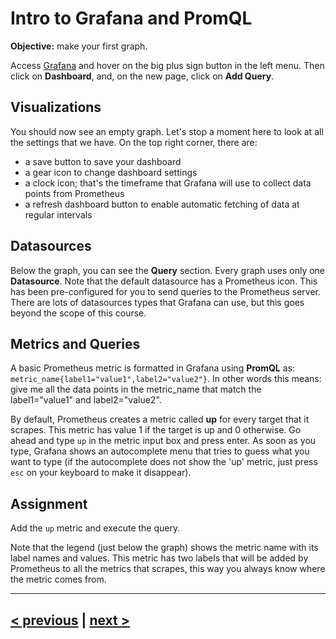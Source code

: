 # Intro to Grafana and PromQL
**Objective:** make your first graph.

Access [Grafana](http://localhost:3000/) and hover on the big plus sign
button in the left menu. Then click on **Dashboard**, and, on the new page, click on **Add Query**.

## Visualizations
You should now see an empty graph. Let's stop a moment here to look at all the settings that we have. 
On the top right corner, there are:
* a save button to save your dashboard
* a gear icon to change dashboard settings
* a clock icon; that's the timeframe that Grafana will use to collect data points from Prometheus
* a refresh dashboard button to enable automatic fetching of data at regular intervals

## Datasources
Below the graph, you can see the **Query** section. Every graph uses only one **Datasource**. Note that the default datasource
has a Prometheus icon. This has been pre-configured for you to send queries to the Prometheus server.  
There are lots of datasources types that Grafana can use, but this goes beyond the scope of this course.

## Metrics and Queries 
A basic Prometheus metric is formatted in Grafana using **PromQL** as: `metric_name{label1="value1",label2="value2"}`.
In other words this means: give me all the data points in the metric_name that match the label1="value1" and label2="value2".

By default, Prometheus creates a metric called **up** for every target that it scrapes. This metric has value 1 if the target
is up and 0 otherwise. Go ahead and type `up` in the metric input box and press enter. As soon as you type, Grafana shows 
an autocomplete menu that tries to guess what you want to type (if the autocomplete does not show the 'up' metric, just press 
`esc` on your keyboard to make it disappear).

## Assignment
Add the `up` metric and execute the query.

Note that the legend (just below the graph) shows the metric name with its label names and values. 
This metric has two labels that will be added by Prometheus to all the metrics that scrapes, this way you always know where
the metric comes from.



---
## [< previous](README.md) | [next >](02%20-%20Panel%20Info.md)
